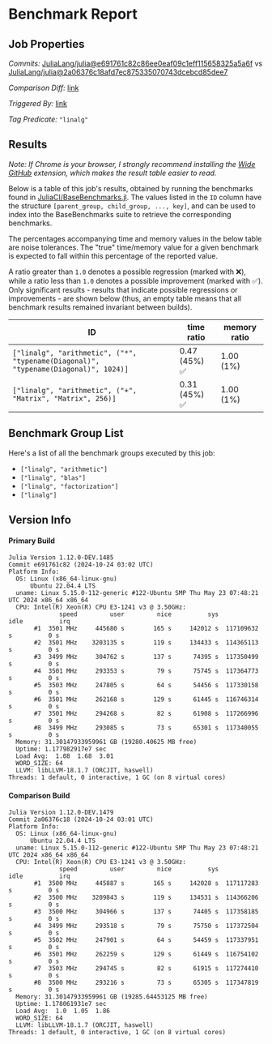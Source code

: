# Benchmark Report

## Job Properties

*Commits:* [JuliaLang/julia@e691761c82c86ee0eaf09c1eff115658325a5a6f](https://github.com/JuliaLang/julia/commit/e691761c82c86ee0eaf09c1eff115658325a5a6f) vs [JuliaLang/julia@2a06376c18afd7ec875335070743dcebcd85dee7](https://github.com/JuliaLang/julia/commit/2a06376c18afd7ec875335070743dcebcd85dee7)

*Comparison Diff:* [link](https://github.com/JuliaLang/julia/compare/2a06376c18afd7ec875335070743dcebcd85dee7..e691761c82c86ee0eaf09c1eff115658325a5a6f)

*Triggered By:* [link](https://github.com/JuliaLang/julia/pull/55002#issuecomment-2434595609)

*Tag Predicate:* `"linalg"`

## Results

*Note: If Chrome is your browser, I strongly recommend installing the [Wide GitHub](https://chrome.google.com/webstore/detail/wide-github/kaalofacklcidaampbokdplbklpeldpj?hl=en)
extension, which makes the result table easier to read.*

Below is a table of this job's results, obtained by running the benchmarks found in
[JuliaCI/BaseBenchmarks.jl](https://github.com/JuliaCI/BaseBenchmarks.jl). The values
listed in the `ID` column have the structure `[parent_group, child_group, ..., key]`,
and can be used to index into the BaseBenchmarks suite to retrieve the corresponding
benchmarks.

The percentages accompanying time and memory values in the below table are noise tolerances. The "true"
time/memory value for a given benchmark is expected to fall within this percentage of the reported value.

A ratio greater than `1.0` denotes a possible regression (marked with :x:), while a ratio less
than `1.0` denotes a possible improvement (marked with :white_check_mark:). Only significant results - results
that indicate possible regressions or improvements - are shown below (thus, an empty table means that all
benchmark results remained invariant between builds).

| ID | time ratio | memory ratio |
|----|------------|--------------|
| `["linalg", "arithmetic", ("*", "typename(Diagonal)", "typename(Diagonal)", 1024)]` | 0.47 (45%) :white_check_mark: | 1.00 (1%)  |
| `["linalg", "arithmetic", ("+", "Matrix", "Matrix", 256)]` | 0.31 (45%) :white_check_mark: | 1.00 (1%)  |

## Benchmark Group List

Here's a list of all the benchmark groups executed by this job:

- `["linalg", "arithmetic"]`
- `["linalg", "blas"]`
- `["linalg", "factorization"]`
- `["linalg"]`

## Version Info

#### Primary Build

```
Julia Version 1.12.0-DEV.1485
Commit e691761c82 (2024-10-24 03:02 UTC)
Platform Info:
  OS: Linux (x86_64-linux-gnu)
      Ubuntu 22.04.4 LTS
  uname: Linux 5.15.0-112-generic #122-Ubuntu SMP Thu May 23 07:48:21 UTC 2024 x86_64 x86_64
  CPU: Intel(R) Xeon(R) CPU E3-1241 v3 @ 3.50GHz: 
              speed         user         nice          sys         idle          irq
       #1  3501 MHz     445680 s        165 s     142012 s  117109632 s          0 s
       #2  3501 MHz    3203135 s        119 s     134433 s  114365113 s          0 s
       #3  3499 MHz     304762 s        137 s      74395 s  117350499 s          0 s
       #4  3501 MHz     293353 s         79 s      75745 s  117364773 s          0 s
       #5  3503 MHz     247805 s         64 s      54456 s  117330158 s          0 s
       #6  3501 MHz     262168 s        129 s      61445 s  116746314 s          0 s
       #7  3501 MHz     294268 s         82 s      61908 s  117266996 s          0 s
       #8  3499 MHz     293085 s         73 s      65301 s  117340055 s          0 s
  Memory: 31.30147933959961 GB (19280.40625 MB free)
  Uptime: 1.177982917e7 sec
  Load Avg:  1.08  1.68  3.01
  WORD_SIZE: 64
  LLVM: libLLVM-18.1.7 (ORCJIT, haswell)
Threads: 1 default, 0 interactive, 1 GC (on 8 virtual cores)

```

#### Comparison Build

```
Julia Version 1.12.0-DEV.1479
Commit 2a06376c18 (2024-10-24 03:01 UTC)
Platform Info:
  OS: Linux (x86_64-linux-gnu)
      Ubuntu 22.04.4 LTS
  uname: Linux 5.15.0-112-generic #122-Ubuntu SMP Thu May 23 07:48:21 UTC 2024 x86_64 x86_64
  CPU: Intel(R) Xeon(R) CPU E3-1241 v3 @ 3.50GHz: 
              speed         user         nice          sys         idle          irq
       #1  3500 MHz     445887 s        165 s     142028 s  117117283 s          0 s
       #2  3500 MHz    3209843 s        119 s     134531 s  114366206 s          0 s
       #3  3500 MHz     304966 s        137 s      74405 s  117358185 s          0 s
       #4  3499 MHz     293518 s         79 s      75750 s  117372504 s          0 s
       #5  3502 MHz     247901 s         64 s      54459 s  117337951 s          0 s
       #6  3501 MHz     262259 s        129 s      61449 s  116754102 s          0 s
       #7  3503 MHz     294745 s         82 s      61915 s  117274410 s          0 s
       #8  3500 MHz     293216 s         73 s      65305 s  117347819 s          0 s
  Memory: 31.30147933959961 GB (19285.64453125 MB free)
  Uptime: 1.178061931e7 sec
  Load Avg:  1.0  1.05  1.86
  WORD_SIZE: 64
  LLVM: libLLVM-18.1.7 (ORCJIT, haswell)
Threads: 1 default, 0 interactive, 1 GC (on 8 virtual cores)

```
